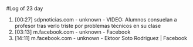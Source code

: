 #Log of 23 day

1. [00:27] sdpnoticias.com - unknown - VIDEO: Alumnos consuelan a profesor tras verlo triste por problemas técnicos en su clase
1. [03:13] m.facebook.com - unknown - Facebook
1. [14:11] m.facebook.com - unknown - Ektoor Soto Rodriguez | Facebook
